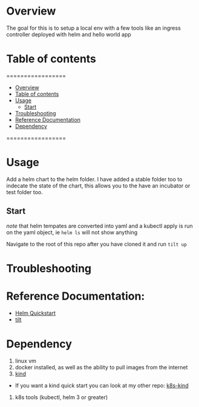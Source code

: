 # Overview

The goal for this is to setup a local env with a few tools like an ingress controller deployed with helm and hello world app

# Table of contents
=================
<!--ts-->
   * [Overview](#Overview)
   * [Table of contents](#table-of-contents)
   * [Usage](#usage)
      * [Start](#Start)
   * [Troubleshooting](#Troubleshooting)
   * [Reference Documentation](#Reference-Documentation)
   * [Dependency](#dependency)
<!--te-->
=================

# Usage

Add a helm chart to the helm folder. I have added a stable folder too to indecate the state of the chart, this allows you to the have an incubator or test folder too.

## Start

*note* that helm tempates are converted into yaml and a kubectl apply is run on the yaml object, ie `helm ls` will not show anything

Navigate to the root of this repo after you have cloned it and run `tilt up`

# Troubleshooting 

# Reference Documentation:

* [Helm Quickstart](https://helm.sh/docs/intro/quickstart/)
* [tilt](https://docs.tilt.dev/)

# Dependency

1. linux vm
1. docker installed, as well as the ability to pull images from the internet
1. [kind](https://kind.sigs.k8s.io/)
  * If you want a kind quick start you can look at my other repo: [k8s-kind](https://github.com/onzyone/k8s-kind) 
1. k8s tools (kubectl, helm 3 or greater)
